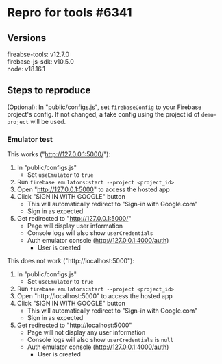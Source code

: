 # Repro for tools #6341

## Versions

fireabse-tools: v12.7.0<br>
firebase-js-sdk: v10.5.0<br>
node: v18.16.1

## Steps to reproduce

(Optional): In "public/configs.js", set `firebaseConfig` to your Firebase project's config. If not changed, a fake config using the project id of `demo-project` will be used.

### Emulator test

This works ("http://127.0.0.1:5000/"):

1. In "public/configs.js"
   - Set `useEmulator` to `true`
1. Run `firebase emulators:start --project <project_id>`
1. Open "http://127.0.0.1:5000" to access the hosted app
1. Click "SIGN IN WITH GOOGLE" button
   - This will automatically redirect to "Sign-in with Google.com"
   - Sign in as expected
1. Get redirected to "http://127.0.0.1:5000/"
   - Page will display user information
   - Console logs will also show `userCredentials`
   - Auth emulator console (http://127.0.0.1:4000/auth)
     - User is created

This does not work ("http://localhost:5000"):

1. In "public/configs.js"
   - Set `useEmulator` to `true`
1. Run `firebase emulators:start --project <project_id>`
1. Open "http://localhost:5000" to access the hosted app
1. Click "SIGN IN WITH GOOGLE" button
   - This will automatically redirect to "Sign-in with Google.com"
   - Sign in as expected
1. Get redirected to "http://localhost:5000"
   - Page will not display any user information
   - Console logs will also show `userCredentials` is `null`
   - Auth emulator console (http://127.0.0.1:4000/auth)
     - User is created
